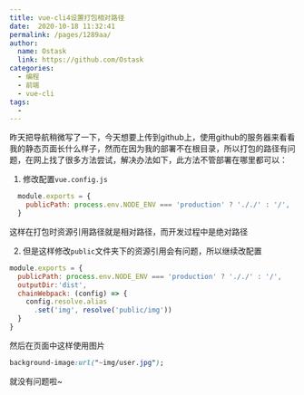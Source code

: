 ```yaml
---
title: vue-cli4设置打包相对路径
date:  2020-10-18 11:32:41
permalink: /pages/1289aa/
author: 
  name: Ostask
  link: https://github.com/Ostask
categories:
  - 编程
  - 前端
  - vue-cli
tags:
  - 
---
```

昨天把导航稍微写了一下，今天想要上传到github上，使用github的服务器来看看我的静态页面长什么样子，然而在因为我的部署不在根目录，所以打包的路径有问题，在网上找了很多方法尝试，解决办法如下，此方法不管部署在哪里都可以：

1. 修改配置`vue.config.js`
```javascript
  module.exports = {
    publicPath: process.env.NODE_ENV === 'production' ? '././' : '/',
  }
```
这样在打包时资源引用路径就是相对路径，而开发过程中是绝对路径

2. 但是这样修改`public`文件夹下的资源引用会有问题，所以继续改配置

```javascript
module.exports = {
  publicPath: process.env.NODE_ENV === 'production' ? '././' : '/',
  outputDir:'dist',
  chainWebpack: (config) => {
    config.resolve.alias
      .set('img', resolve('public/img'))
  }
}
```
然后在页面中这样使用图片
```css
background-image:url("~img/user.jpg");
```
就没有问题啦~